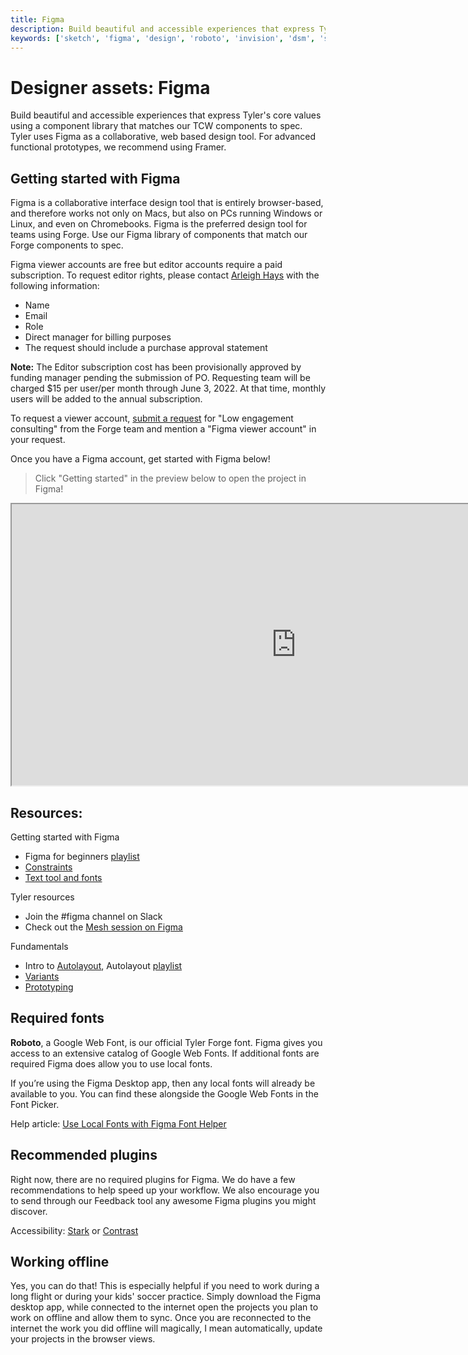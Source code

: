 ```yaml
---
title: Figma
description: Build beautiful and accessible experiences that express Tyler's core values using a component library that matches our TCW components to spec. Tyler uses Figma as a collaborative, web based design tool. For advanced functional prototypes, we recommend using Framer.
keywords: ['sketch', 'figma', 'design', 'roboto', 'invision', 'dsm', 'sketch library', 'sketch symbols', 'components', 'framer', 'user test', 'usability testing', 'prototype', 'codotype', 'component library', 'template', 'library', 'start']
---
```


# Designer assets: Figma

Build beautiful and accessible experiences that express Tyler's core values using a component library that matches our TCW components to spec. Tyler uses Figma as a collaborative, web based design tool. For advanced functional prototypes, we recommend using Framer.

## Getting started with Figma

Figma is a collaborative interface design tool that is entirely browser-based, and therefore works not only on Macs, but also on PCs running Windows or Linux, and even on Chromebooks. Figma is the preferred design tool for teams using Forge. Use our Figma library of components that match our Forge components to spec. 

Figma viewer accounts are free but editor accounts require a paid subscription. To request editor rights, please contact <a href="mailto:arleigh.hays@tylertech.com">Arleigh Hays</a> with the following information:
- Name
- Email
- Role
- Direct manager for billing purposes
- The request should include a purchase approval statement

**Note:** The Editor subscription cost has been provisionally approved by funding manager pending the submission of PO. Requesting team will be charged $15 per user/per month through June 3, 2022. At that time, monthly users will be added to the annual subscription.

To request a viewer account, [submit a request](/consulting/) for "Low engagement consulting" from the Forge team and mention a "Figma viewer account" in your request. 

Once you have a Figma account, get started with Figma below!

> Click "Getting started" in the preview below to open the project in Figma!

<iframe style={{border: '1px solid rgba(0, 0, 0, 0.1)'}} width="910" height="450" src="https://www.figma.com/embed?embed_host=share&url=https%3A%2F%2Fwww.figma.com%2Ffile%2FcEUIQB7oHEaOtHhfakUxYe%2FGetting-started%3Fnode-id%3D0%253A1" allowfullscreen></iframe>

## Resources:

Getting started with Figma

- Figma for beginners <a href="https://www.youtube.com/playlist?list=PLXDU_eVOJTx7QHLShNqIXL1Cgbxj7HlN4" target="_blank" rel="noeopner noreferrer">playlist</a>
- <a href="https://www.youtube.com/watch?v=LHY9cm_2zwU" target="_blank" rel="noopener noreferrer">Constraints</a>
- <a href="https://www.youtube.com/watch?v=5i-ebNTjad8&t=12s" target="_blank" rel="noopener noreferrer"> Text tool and fonts</a>

Tyler resources

- Join the #figma channel on Slack 
- Check out the <a href="https://web.microsoftstream.com/video/24d661e2-a6ea-4da6-b3b3-0620e53162a3?channelId=96c84741-3f09-4ed1-8124-e0bc951aea7e2020" target="_blank" rel="noopener noreferrer"> Mesh session on Figma</a>

Fundamentals

- Intro to <a href="https://help.figma.com/hc/en-us/articles/360040451373" target="_blank" rel="noreferrer noopener">Autolayout</a>, Autolayout <a href="https://www.youtube.com/watch?v=PNJxeD29ZTg&list=PLXDU_eVOJTx55HFubfbTL3ellJjBM2QE2" target="_blank" rel="noopener noreferrer">playlist</a>
- <a href="https://www.youtube.com/watch?v=y29Xwt9dET0" target="_blank" rel="noopener noreferrer">Variants</a>
- <a href="https://www.youtube.com/playlist?list=PLXDU_eVOJTx7aqRW3Skp1aRT9ktC3ctqA" target="_blank" rel="noopener noreferrer">Prototyping</a>

## Required fonts

**Roboto**, a Google Web Font, is our official Tyler Forge font. Figma gives you access to an extensive catalog of Google Web Fonts. If additional fonts are required Figma does allow you to use local fonts.

If you’re using the Figma Desktop app, then any local fonts will already be available to you. You can find these alongside the Google Web Fonts in the Font Picker.

Help article: [Use Local Fonts with Figma Font Helper](https://help.figma.com/hc/en-us/articles/360039956894-Use-Local-Fonts-with-Figma-Font-Helper)

## Recommended plugins

Right now, there are no required plugins for Figma. We do have a few recommendations to help speed up your workflow. We also encourage you to send through our Feedback tool any awesome Figma plugins you might discover.

Accessibility: [Stark](https://www.figma.com/c/plugin/732603254453395948/Stark) or [Contrast](https://www.figma.com/c/plugin/733159460536249875/A11y---Color-Contrast-Checker)

## Working offline

Yes, you can do that! This is especially helpful if you need to work during a long flight or during your kids' soccer practice. Simply download the Figma desktop app, while connected to the internet open the projects you plan to work on offline and allow them to sync. Once you are reconnected to the internet the work you did offline will magically, I mean automatically, update your projects in the browser views.

